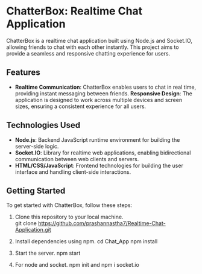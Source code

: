 # ChatterBox: Realtime Chat Application

ChatterBox is a realtime chat application built using Node.js and Socket.IO, allowing friends to chat with each other instantly. This project aims to provide a seamless and responsive chatting experience for users.

## Features

- **Realtime Communication**: ChatterBox enables users to chat in real time, providing instant messaging between friends.
**Responsive Design**: The application is designed to work across multiple devices and screen sizes, ensuring a consistent experience for all users.

## Technologies Used

- **Node.js**: Backend JavaScript runtime environment for building the server-side logic.
- **Socket.IO**: Library for realtime web applications, enabling bidirectional communication between web clients and servers.
- **HTML/CSS/JavaScript**: Frontend technologies for building the user interface and handling client-side interactions.

## Getting Started

To get started with ChatterBox, follow these steps:

1. Clone this repository to your local machine. <br>
   git clone https://github.com/prashannastha7/Realtime-Chat-Application.git
   
2. Install dependencies using npm.
   cd Chat_App
   npm install

3. Start the server.
   npm start

4. For node and socket.
   npm init and npm i socket.io
